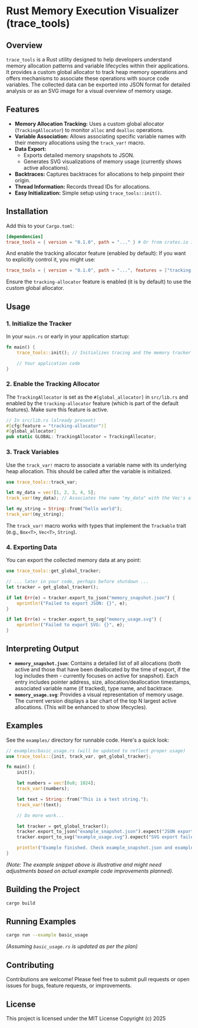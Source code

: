 # Rust Memory Execution Visualizer (trace_tools)

## Overview
`trace_tools` is a Rust utility designed to help developers understand memory allocation patterns and variable lifecycles within their applications. It provides a custom global allocator to track heap memory operations and offers mechanisms to associate these operations with source code variables. The collected data can be exported into JSON format for detailed analysis or as an SVG image for a visual overview of memory usage.

## Features
*   **Memory Allocation Tracking:** Uses a custom global allocator (`TrackingAllocator`) to monitor `alloc` and `dealloc` operations.
*   **Variable Association:** Allows associating specific variable names with their memory allocations using the `track_var!` macro.
*   **Data Export:**
    *   Exports detailed memory snapshots to JSON.
    *   Generates SVG visualizations of memory usage (currently shows active allocations).
*   **Backtraces:** Captures backtraces for allocations to help pinpoint their origin.
*   **Thread Information:** Records thread IDs for allocations.
*   **Easy Initialization:** Simple setup using `trace_tools::init()`.

## Installation
Add this to your `Cargo.toml`:

```toml
[dependencies]
trace_tools = { version = "0.1.0", path = "..." } # Or from crates.io if published
```

And enable the tracking allocator feature (enabled by default):
If you want to explicitly control it, you might use:
```toml
trace_tools = { version = "0.1.0", path = "...", features = ["tracking-allocator"] }
```
Ensure the `tracking-allocator` feature is enabled (it is by default) to use the custom global allocator.

## Usage

### 1. Initialize the Tracker
In your `main.rs` or early in your application startup:
```rust
fn main() {
    trace_tools::init(); // Initializes tracing and the memory tracker setup

    // Your application code
}
```

### 2. Enable the Tracking Allocator
The `TrackingAllocator` is set as the `#[global_allocator]` in `src/lib.rs` and enabled by the `tracking-allocator` feature (which is part of the default features). Make sure this feature is active.

```rust
// In src/lib.rs (already present)
#[cfg(feature = "tracking-allocator")]
#[global_allocator]
pub static GLOBAL: TrackingAllocator = TrackingAllocator;
```

### 3. Track Variables
Use the `track_var!` macro to associate a variable name with its underlying heap allocation. This should be called after the variable is initialized.

```rust
use trace_tools::track_var;

let my_data = vec![1, 2, 3, 4, 5];
track_var!(my_data); // Associates the name "my_data" with the Vec's allocation

let my_string = String::from("hello world");
track_var!(my_string);
```
The `track_var!` macro works with types that implement the `Trackable` trait (e.g., `Box<T>`, `Vec<T>`, `String`).

### 4. Exporting Data
You can export the collected memory data at any point:

```rust
use trace_tools::get_global_tracker;

// ... later in your code, perhaps before shutdown ...
let tracker = get_global_tracker();

if let Err(e) = tracker.export_to_json("memory_snapshot.json") {
    eprintln!("Failed to export JSON: {}", e);
}

if let Err(e) = tracker.export_to_svg("memory_usage.svg") {
    eprintln!("Failed to export SVG: {}", e);
}
```

## Interpreting Output

*   **`memory_snapshot.json`**: Contains a detailed list of all allocations (both active and those that have been deallocated by the time of export, if the log includes them - currently focuses on active for snapshot). Each entry includes pointer address, size, allocation/deallocation timestamps, associated variable name (if tracked), type name, and backtrace.
*   **`memory_usage.svg`**: Provides a visual representation of memory usage. The current version displays a bar chart of the top N largest active allocations. (This will be enhanced to show lifecycles).

## Examples
See the `examples/` directory for runnable code. Here's a quick look:

```rust
// examples/basic_usage.rs (will be updated to reflect proper usage)
use trace_tools::{init, track_var, get_global_tracker};

fn main() {
    init();

    let numbers = vec![0u8; 1024];
    track_var!(numbers);

    let text = String::from("This is a test string.");
    track_var!(text);

    // Do more work...

    let tracker = get_global_tracker();
    tracker.export_to_json("example_snapshot.json").expect("JSON export failed");
    tracker.export_to_svg("example_usage.svg").expect("SVG export failed");

    println!("Example finished. Check example_snapshot.json and example_usage.svg.");
}
```
*(Note: The example snippet above is illustrative and might need adjustments based on actual example code improvements planned).*

## Building the Project
```bash
cargo build
```

## Running Examples
```bash
cargo run --example basic_usage 
```
*(Assuming `basic_usage.rs` is updated as per the plan)*

## Contributing
Contributions are welcome! Please feel free to submit pull requests or open issues for bugs, feature requests, or improvements.

## License
This project is licensed under the MIT License
Copyright (c) 2025